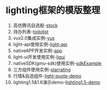# lighting框架的模版整理

1. 高仿腾讯自选股-[stock](./stock)
2. 待办列表-[todolist](./todolist)
3. vux2.0集成实例-[vux](./vux)
4. light-api使用实例-[light-api](./light-api)
5. nativeAPP开发实例-[app](./app)
6. light-ui开发使用实例-[ligui](./ligui)
7. nativeSDK(gmu-sdk)使用实例-[sdkExample](./sdkExample)
8. 三方组件使用实例-[starrating](./starrating)
9. 行情&自选组件-[light-quote-demo](./light-quote-demo)
10. lighting1.5&1.6演示demo-[lighting1.5-demo](./lighting1.5-demo) 